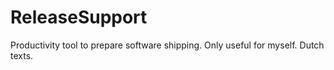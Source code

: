 # ReleaseSupport
Productivity tool to prepare software shipping. Only useful for myself. Dutch texts.
